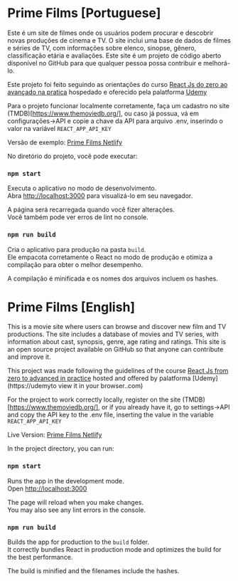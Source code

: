 # Prime Films [Portuguese]

Este é um site de filmes onde os usuários podem procurar e descobrir novas produções de cinema e TV. O site inclui uma base de dados de filmes e séries de TV, com informações sobre elenco, sinopse, gênero, classificação etária e avaliações. Este site é um projeto de código aberto disponível no GitHub para que qualquer pessoa possa contribuir e melhorá-lo.

Este projeto foi feito seguindo as orientações do curso [React Js do zero ao avançado na pratica](https://www.udemy.com/course/curso-reactjs) hospedado e oferecido pela palatforma [Udemy](https://udemy.com)

Para o projeto funcionar localmente corretamente, faça um cadastro no site (TMDB)[https://www.themoviedb.org/], ou caso já possua, vá em configurações->API e copie a chave da API para arquivo .env, inserindo o valor na variável `REACT_APP_API_KEY`

Versão de exemplo: [Prime Films Netlify](https://prime-films.netlify.app/)

No diretório do projeto, você pode executar:
### `npm start`

Executa o aplicativo no modo de desenvolvimento.\
Abra [http://localhost:3000](http://localhost:3000) para visualizá-lo em seu navegador.

A página será recarregada quando você fizer alterações.\
Você também pode ver erros de lint no console.

### `npm run build`

Cria o aplicativo para produção na pasta `build`.\
Ele empacota corretamente o React no modo de produção e otimiza a compilação para obter o melhor desempenho.

A compilação é minificada e os nomes dos arquivos incluem os hashes.

# Prime Films [English]
This is a movie site where users can browse and discover new film and TV productions. The site includes a database of movies and TV series, with information about cast, synopsis, genre, age rating and ratings. This site is an open source project available on GitHub so that anyone can contribute and improve it.

This project was made following the guidelines of the course [React Js from zero to advanced in practice](https://www.udemy.com/course/curso-reactjs) hosted and offered by palatforma [Udemy](https://udemyto view it in your browser..com)

For the project to work correctly locally, register on the site (TMDB)[https://www.themoviedb.org/], or if you already have it, go to settings->API and copy the API key to the .env file, inserting the value in the variable `REACT_APP_API_KEY`

Live Version: [Prime Films Netlify](https://prime-films.netlify.app/)

In the project directory, you can run:
### `npm start`

Runs the app in the development mode.\
Open [http://localhost:3000](http://localhost:3000)

The page will reload when you make changes.\
You may also see any lint errors in the console.

### `npm run build`

Builds the app for production to the `build` folder.\
It correctly bundles React in production mode and optimizes the build for the best performance.

The build is minified and the filenames include the hashes.
